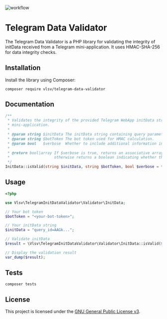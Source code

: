 ![workflow](https://github.com/skodnik/telegram-data-validator/actions/workflows/main.yml/badge.svg)

# Telegram Data Validator

The Telegram Data Validator is a PHP library for validating the integrity of initData received from a Telegram
mini-application. It uses HMAC-SHA-256 for data integrity checks.

## Installation

Install the library using Composer:

```shell
composer require vlsv/telegram-data-validator
```

## Documentation

```php
/**
 * Validates the integrity of the provided Telegram WebApp initData string received from a Telegram
 * mini-application.
 *
 * @param string $initData The initData string containing query parameters.
 * @param string $botToken The bot token used for HMAC calculation.
 * @param bool   $verbose  Whether to include additional information in the result.
 *
 * @return bool|array If $verbose is true, returns an associative array with validation information,
 *                    otherwise returns a boolean indicating whether the validation passed.
 */
InitData::isValid(string $initData, string $botToken, bool $verbose = false): bool|array
```

## Usage

```php
<?php

use Vlsv\TelegramInitDataValidator\Validator\InitData;

// Your bot token
$botToken = "<your-bot-token>";

// Your initData string
$initData = "query_id=AAGk...";

// Validate initData
$result = \Vlsv\TelegramInitDataValidator\Validator\InitData::isValid($initData, $botToken, true);

// Display the validation result
var_dump($result);
```

## Tests

```shell
composer tests
```

## License

This project is licensed under the [GNU General Public License v3](https://www.gnu.org/licenses/gpl-3.0.en.html).
